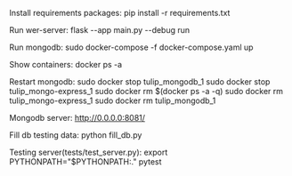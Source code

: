 Install requirements packages:
pip install -r requirements.txt

Run wer-server:
flask --app main.py --debug run

Run mongodb:
sudo docker-compose -f docker-compose.yaml up

Show containers:
docker ps -a

Restart mongodb:
 sudo docker stop tulip_mongodb_1
 sudo docker stop tulip_mongo-express_1
 sudo docker rm $(docker ps -a -q) 
 sudo docker rm tulip_mongo-express_1
 sudo docker rm tulip_mongodb_1

Mongodb server:
http://0.0.0.0:8081/


Fill db testing data:
python fill_db.py

Testing server(tests/test_server.py):
export PYTHONPATH="$PYTHONPATH:."
pytest



